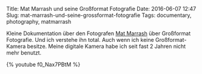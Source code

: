 Title: Mat Marrash und seine Großformat Fotografie
Date: 2016-06-07 12:47
Slug: mat-marrash-und-seine-grossformat-fotografie
Tags: documentary, photography, matmarrash

Kleine Dokumentation über den Fotografen [Mat Marrash](http://matmarrash.com/) über Großformat Fotografie. Und ich verstehe ihn total. Auch wenn ich keine Großformat-Kamera besitze. Meine digitale Kamera habe ich seit fast 2 Jahren nicht mehr benutzt.

{% youtube f0_Nax7PBtM %}
